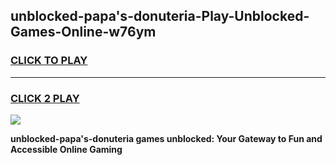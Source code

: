 
## unblocked-papa's-donuteria-Play-Unblocked-Games-Online-w76ym
<h3>
<a href="https://premium76.site?title=unblocked-papa's-donuteria&ref=25A">CLICK TO PLAY</a></h3>
<hr>

<h3>
<a href="https://premium76.site?title=unblocked-papa's-donuteria&ref=25A">CLICK 2 PLAY</a>
  
</h3>

<a href="https://premium76.site?title=unblocked-papa's-donuteria&ref=25A"><img src="https://clearcache.store/games.png"></a>


**unblocked-papa's-donuteria games unblocked: Your Gateway to Fun and Accessible Online Gaming**
